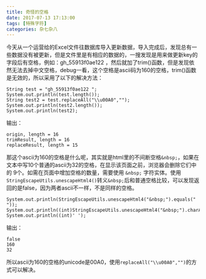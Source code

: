 ```yaml
---
title: 奇怪的空格
date: 2017-07-13 17:13:00
tags: [特殊字符]
categories: 杂七杂八
---
```

今天从一个运营给的Excel文件往数据库导入更新数据，导入完成后，发现总有一些数据没有被更新，但是文件里是有相应的数据的，一搜发现是用来做更新key的字段后有空格，例如：gh_55913f0ae122 ，然后就加了trim()函数，但是发现依然无法去掉中文空格，debug一看，这个空格是ascii码为160的空格，trim()函数是无效的，所以采用了以下的解决方法：
```
String test = "gh_55913f0ae122 ";
System.out.println(test.length());
String test2 = test.replaceAll("\\u00A0","");
System.out.println(test2.length());
System.out.println(test2);
```
输出：
```
origin, length = 16
trimResult, length = 16
replaceResult, length = 15
```
那这个ascii为160的空格是什么呢，其实就是html里的不间断空格```&nbsp;```，如果在文本中写10个普通的ascii为32的空格，在显示该页面之前，浏览器会删除它们中的 9个。如需在页面中增加空格的数量，需要使用 ```&nbsp;``` 字符实体。使用```StringEscapeUtils.unescapeHtml4()```转义```&nbsp;```后和普通空格比较，可以发现返回的是false，因为两者ascii不一样，不是同样的空格。
```
System.out.println(StringEscapeUtils.unescapeHtml4("&nbsp;").equals(" "));
System.out.println((int)StringEscapeUtils.unescapeHtml4("&nbsp;").charAt(0));
System.out.println((int)' ');
```
输出：
```
false
160
32
```
所以ascii为160的空格的unicode是00A0，使用```replaceAll("\\u00A0","")```的方式可以解决。